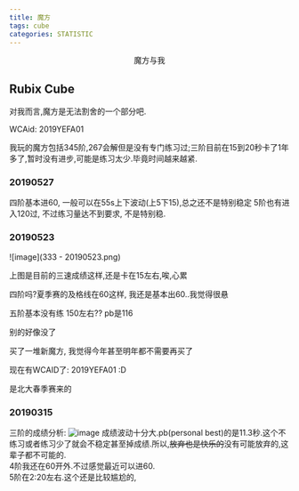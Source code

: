 ```yaml
---
title: 魔方
tags: cube
categories: STATISTIC
---
```

<p align = "center">魔方与我</p>
<!--more-->

## Rubix Cube

对我而言,魔方是无法割舍的一个部分吧.

WCAid: 2019YEFA01

我玩的魔方包括345阶,267会解但是没有专门练习过;三阶目前在15到20秒卡了1年多了,暂时没有进步,可能是练习太少.毕竟时间越来越紧.

### 20190527

四阶基本进60, 一般可以在55s上下波动(上5下15),总之还不是特别稳定
5阶也有进入120过, 不过练习量达不到要求, 不是特别稳.

### 20190523

![image](333 - 20190523.png)

上图是目前的三速成绩这样,还是卡在15左右,唉,心累

四阶吗?夏季赛的及格线在60这样, 我还是基本出60..我觉得很悬

五阶基本没有练 150左右?? pb是116

别的好像没了

买了一堆新魔方, 我觉得今年甚至明年都不需要再买了

现在有WCAID了: 2019YEFA01 :D

是北大春季赛来的

### 20190315

三阶的成绩分析:
![image](3.png)
成绩波动十分大.pb(personal best)的是11.3秒.这个不练习或者练习少了就会不稳定甚至掉成绩.所以,~~放弃也是快乐的~~没有可能放弃的,这辈子都不可能的.  
4阶我还在60开外.不过感觉最近可以进60.  
5阶在2:20左右.这个还是比较尴尬的,
